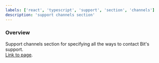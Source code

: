 ```yaml
---
labels: ['react', 'typescript', 'support', 'section', 'channels']
description: 'support channels section'
---
```


### Overview
  
Support channels section for specifying all the ways to contact Bit's support.  
[Link to page](https://bit.dev/support-plans).